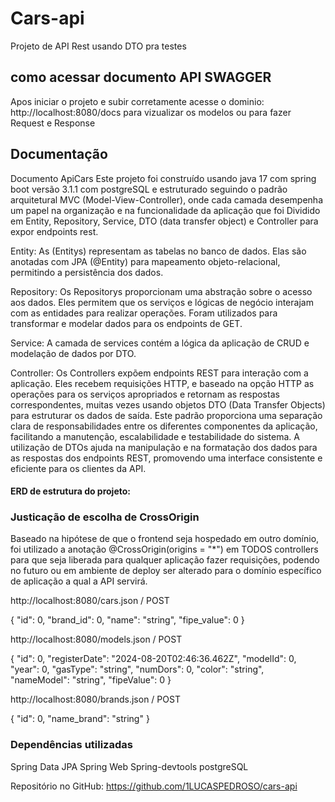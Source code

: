 # Cars-api
 Projeto de API Rest usando DTO pra testes

## como acessar documento API SWAGGER
Apos iniciar o projeto e subir corretamente acesse o dominio: http://localhost:8080/docs para vizualizar os modelos  ou para fazer Request e Response 

## Documentação

Documento ApiCars
Este projeto foi construído usando java 17 com spring boot versão 3.1.1 com
postgreSQL e estruturado seguindo o padrão arquitetural MVC
(Model-View-Controller), onde cada camada desempenha um papel na organização e
na funcionalidade da aplicação que foi Dividido em Entity, Repository, Service, DTO
(data transfer object) e Controller para expor endpoints rest.

Entity: As (Entitys) representam as tabelas no banco de dados. Elas são
anotadas com JPA (@Entity) para mapeamento objeto-relacional, permitindo a
persistência dos dados.

Repository: Os Repositorys proporcionam uma abstração sobre o acesso aos
dados. Eles permitem que os serviços e lógicas de negócio interajam com as entidades
para realizar operações. Foram utilizados para transformar e modelar dados para os
endpoints de GET.

Service: A camada de services contém a lógica da aplicação de CRUD e
modelação de dados por DTO.

Controller: Os Controllers expõem endpoints REST para interação com a
aplicação. Eles recebem requisições HTTP, e baseado na opção HTTP as operações
para os serviços apropriados e retornam as respostas correspondentes, muitas vezes
usando objetos DTO (Data Transfer Objects) para estruturar os dados de saída.
Este padrão proporciona uma separação clara de responsabilidades entre os diferentes
componentes da aplicação, facilitando a manutenção, escalabilidade e testabilidade do
sistema. A utilização de DTOs ajuda na manipulação e na formatação dos dados para
as respostas dos endpoints REST, promovendo uma interface consistente e eficiente
para os clientes da API.

#### ERD de estrutura do projeto:

### Justicação de escolha de CrossOrigin
Baseado na hipótese de que o frontend seja hospedado em outro domínio, foi utilizado
a anotação @CrossOrigin(origins = "*") em TODOS controllers para que seja liberada
para qualquer aplicação fazer requisições, podendo no futuro ou em ambiente de
deploy ser alterado para o domínio específico de aplicação a qual a API servirá.


http://localhost:8080/cars.json / POST

{
"id": 0,
"brand_id": 0,
"name": "string",
"fipe_value": 0
}

http://localhost:8080/models.json / POST

{
"id": 0,
"registerDate": "2024-08-20T02:46:36.462Z",
"modelId": 0,
"year": 0,
"gasType": "string",
"numDors": 0,
"color": "string",
"nameModel": "string",
"fipeValue": 0
}

http://localhost:8080/brands.json / POST

{
"id": 0,
"name_brand": "string"
}

### Dependências utilizadas

Spring Data JPA
Spring Web
Spring-devtools
postgreSQL

Repositório no GitHub: https://github.com/1LUCASPEDROSO/cars-api
